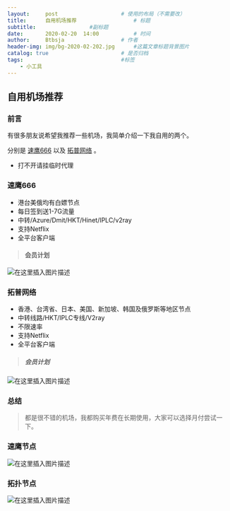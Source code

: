 ```yaml
---
layout:     post   				    # 使用的布局（不需要改）
title:      自用机场推荐				    # 标题 
subtitle:                 #副标题
date:       2020-02-20 	14:00			# 时间
author:     Btbsja					# 作者
header-img: img/bg-2020-02-202.jpg 	    #这篇文章标题背景图片
catalog: true 						# 是否归档
tags:								#标签
    - 小工具
---
```


## 自用机场推荐
### 前言
有很多朋友说希望我推荐一些机场，我简单介绍一下我自用的两个。  

分别是 [速鹰666](https://suying666.net/auth/register?code=Vr0n) 以及 [拓普网络](https://passr.top/auth/register?code=sMbu) 。  

* 打不开请挂临时代理

### 速鹰666
* 港台美俄均有白嫖节点
* 每日签到送1-7G流量
* 中转/Azure/Dmit/HKT/Hinet/IPLC/v2ray
* 支持Netflix
* 全平台客户端

>#### 会员计划

![在这里插入图片描述](https://img-blog.csdnimg.cn/20200221134057520.png?x-oss-process=image/watermark,type_ZmFuZ3poZW5naGVpdGk,shadow_10,text_aHR0cHM6Ly9ibG9nLmNzZG4ubmV0L0J0YnNqYQ==,size_16,color_FFFFFF,t_70)

### 拓普网络
* 香港、台湾省、日本、美国、新加坡、韩国及俄罗斯等地区节点
* 中转线路/HKT/IPLC专线/V2ray
* 不限速率
* 支持Netflix
* 全平台客户端

> ##### 会员计划

![在这里插入图片描述](https://img-blog.csdnimg.cn/20200221221520944.png?x-oss-process=image/watermark,type_ZmFuZ3poZW5naGVpdGk,shadow_10,text_aHR0cHM6Ly9ibG9nLmNzZG4ubmV0L0J0YnNqYQ==,size_16,color_FFFFFF,t_70)

### 总结

>都是很不错的机场，我都购买年费在长期使用，大家可以选择月付尝试一下。


### 速鹰节点

![在这里插入图片描述](https://img-blog.csdnimg.cn/20200221204445589.png?x-oss-process=image/watermark,type_ZmFuZ3poZW5naGVpdGk,shadow_10,text_aHR0cHM6Ly9ibG9nLmNzZG4ubmV0L0J0YnNqYQ==,size_16,color_FFFFFF,t_70)

### 拓扑节点

![在这里插入图片描述](https://img-blog.csdnimg.cn/20200221204940146.png?x-oss-process=image/watermark,type_ZmFuZ3poZW5naGVpdGk,shadow_10,text_aHR0cHM6Ly9ibG9nLmNzZG4ubmV0L0J0YnNqYQ==,size_16,color_FFFFFF,t_70)

